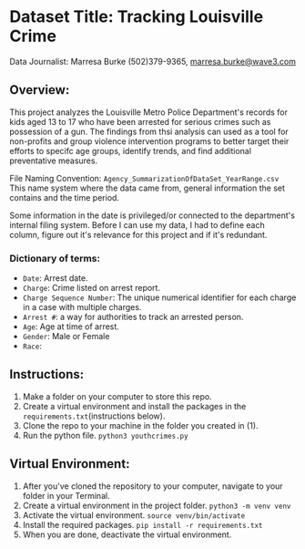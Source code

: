 # Dataset Title: Tracking Louisville Crime

Data Journalist: Marresa Burke (502)379-9365, marresa.burke@wave3.com

## Overview: 
This project analyzes the Louisville Metro Police Department's records for kids aged 13 to 17 who have been arrested for serious crimes such as possession of a gun. The findings from thsi analysis can used as a tool for non-profits and group violence intervention programs to better target their efforts to specifc age groups, identify trends, and find additional preventative measures. 

File Naming Convention: `Agency_SummarizationOfDataSet_YearRange.csv` This name system where the data came from, general information  the set contains and the time period. 

Some information in the date is privileged/or connected to the department's internal filing system. Before I can use my data, I had to define each column, figure out it's relevance for this project and if it's redundant. 

### Dictionary of terms:
- `Date`: Arrest date.
- `Charge`: Crime listed on arrest report.
- `Charge Sequence Number`: The unique numerical identifier for each charge in a case with multiple charges.
- `Arrest #`: a way for authorities to track an arrested person.
- `Age`: Age at time of arrest.
- `Gender`: Male or Female 
- `Race`: 

## Instructions: 
1. Make a folder on your computer to store this repo. 
2. Create a virtual environment and install the packages in the `requirements.txt`(instructions below).
3. Clone the repo to your machine in the folder you created in (1).
4. Run the python file. `python3 youthcrimes.py`

## Virtual Environment:
1.  After you've cloned the repository to your computer, navigate to your folder in your Terminal. 
2.  Create a virtual environment in the project folder. `python3 -m venv venv`
3.  Activate the virtual environment. `source venv/bin/activate`
4.  Install the required packages. `pip install -r requirements.txt`
5.  When you are done, deactivate the virtual environment. 




